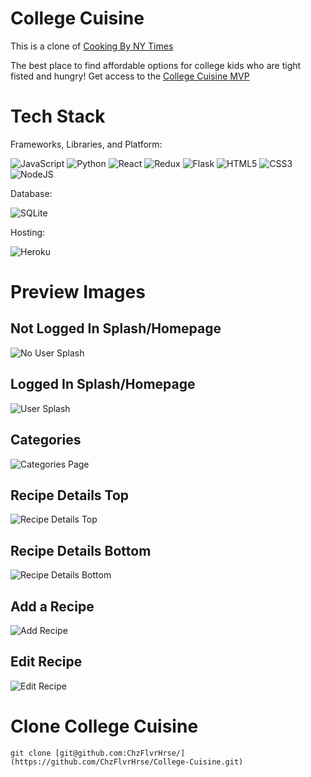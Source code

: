 # College Cuisine
This is a clone of [Cooking By NY Times](https://cooking.nytimes.com/)

The best place to find affordable options for college kids who are tight fisted and hungry! Get access to the [College Cuisine MVP](https://college-cuisine.herokuapp.com/)

# Tech Stack

  Frameworks, Libraries, and Platform:

  ![JavaScript](https://img.shields.io/badge/javascript-%23323330.svg?style=for-the-badge&logo=javascript&logoColor=%23F7DF1E) ![Python](https://img.shields.io/badge/python-3670A0?style=for-the-badge&logo=python&logoColor=ffdd54) ![React](https://img.shields.io/badge/react-%2320232a.svg?style=for-the-badge&logo=react&logoColor=%2361DAFB) ![Redux](https://img.shields.io/badge/redux-%23593d88.svg?style=for-the-badge&logo=redux&logoColor=white) ![Flask](https://img.shields.io/badge/flask-%23000.svg?style=for-the-badge&logo=flask&logoColor=white) ![HTML5](https://img.shields.io/badge/html5-%23E34F26.svg?style=for-the-badge&logo=html5&logoColor=white) 	![CSS3](https://img.shields.io/badge/css3-%231572B6.svg?style=for-the-badge&logo=css3&logoColor=white) ![NodeJS](https://img.shields.io/badge/node.js-6DA55F?style=for-the-badge&logo=node.js&logoColor=white)

  Database:

  ![SQLite](https://img.shields.io/badge/sqlite-%2307405e.svg?style=for-the-badge&logo=sqlite&logoColor=white)

  Hosting:

  ![Heroku](https://img.shields.io/badge/heroku-%23430098.svg?style=for-the-badge&logo=heroku&logoColor=white)

# Preview Images

## Not Logged In Splash/Homepage
![No User Splash](https://user-images.githubusercontent.com/87671074/199763795-008a1c6d-b72b-4672-b0d1-68b442762faa.png)

## Logged In Splash/Homepage
![User Splash](https://user-images.githubusercontent.com/87671074/199763858-c31bbf60-3c13-4a0a-b736-927d84460dea.png)

## Categories
![Categories Page](https://user-images.githubusercontent.com/87671074/199764308-5e652008-bafb-43dc-bb61-816c9cb5d912.png)

## Recipe Details Top
![Recipe Details Top](https://user-images.githubusercontent.com/87671074/199764364-6fc3d9a7-2dc7-4fdb-aaff-1490d1b82a2e.png)

## Recipe Details Bottom
![Recipe Details Bottom](https://user-images.githubusercontent.com/87671074/199764423-fd2f1295-6b21-4dc1-b09a-c8271205bb63.png)

## Add a Recipe
![Add Recipe](https://user-images.githubusercontent.com/87671074/199764700-07f9c995-14cf-4a13-a597-460a3d3d7e57.png)

## Edit Recipe
![Edit Recipe](https://user-images.githubusercontent.com/87671074/199764746-fbc2ca6a-5ead-4e42-a144-a34c71dee6ba.png)

# Clone College Cuisine
`git clone [git@github.com:ChzFlvrHrse/](https://github.com/ChzFlvrHrse/College-Cuisine.git)`

